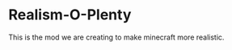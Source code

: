 Realism-O-Plenty
================

This is the mod we are creating to make minecraft more realistic.
